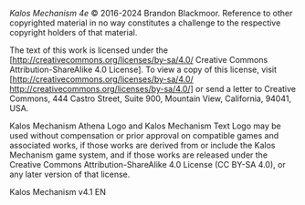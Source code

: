 *Kalos Mechanism 4e* © 2016-2024 Brandon Blackmoor. Reference to other copyrighted material in no way constitutes a challenge to the respective copyright holders of that material.

The text of this work is licensed under the [http://creativecommons.org/licenses/by-sa/4.0/ Creative Commons Attribution-ShareAlike 4.0 License]. To view a copy of this license, visit [http://creativecommons.org/licenses/by-sa/4.0/ http://creativecommons.org/licenses/by-sa/4.0/] or send a letter to Creative Commons, 444 Castro Street, Suite 900, Mountain View, California, 94041, USA.

Kalos Mechanism Athena Logo and Kalos Mechanism Text Logo may be used without compensation or prior approval on compatible games and associated works, if those works are derived from or include the Kalos Mechanism game system, and if those works are released under the Creative Commons Attribution-ShareAlike 4.0 License (CC BY-SA 4.0), or any later version of that license.

Kalos Mechanism v4.1 EN
